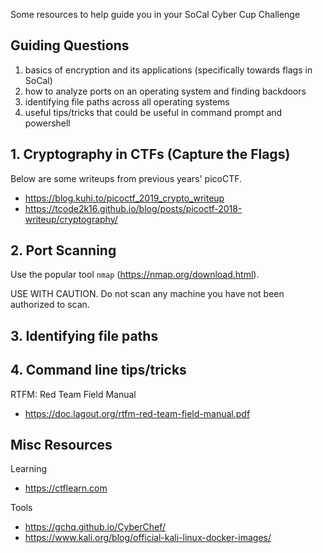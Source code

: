 Some resources to help guide you in your SoCal Cyber Cup Challenge


## Guiding Questions
1. basics of encryption and its applications (specifically towards flags in SoCal)
2. how to analyze ports on an operating system and finding backdoors 
3. identifying file paths across all operating systems 
4. useful tips/tricks that could be useful in command prompt and powershell


## 1. Cryptography in CTFs (Capture the Flags)
Below are some writeups from previous years' picoCTF.
- https://blog.kuhi.to/picoctf_2019_crypto_writeup
- https://tcode2k16.github.io/blog/posts/picoctf-2018-writeup/cryptography/


## 2. Port Scanning
Use the popular tool `nmap` (https://nmap.org/download.html).

USE WITH CAUTION. Do not scan any machine you have not been authorized to scan.


## 3. Identifying file paths


## 4. Command line tips/tricks
RTFM: Red Team Field Manual
- https://doc.lagout.org/rtfm-red-team-field-manual.pdf


## Misc Resources
Learning
- https://ctflearn.com

Tools
- https://gchq.github.io/CyberChef/
- https://www.kali.org/blog/official-kali-linux-docker-images/
